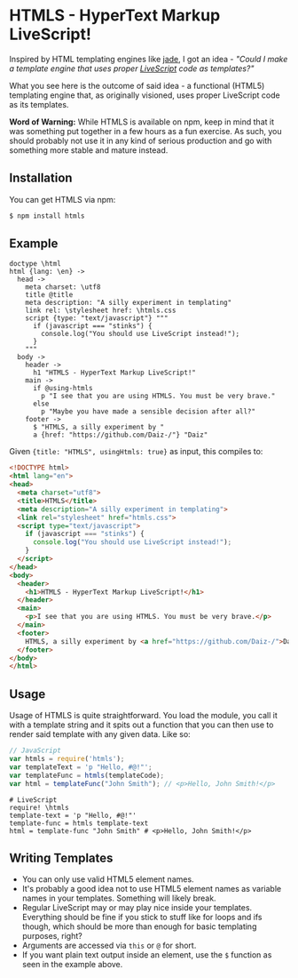 # HTMLS - HyperText Markup LiveScript!

Inspired by HTML templating engines like [jade](http://jade-lang.com/), I got an idea - *"Could I make a template engine that uses proper [LiveScript](http://livescript.net) code as templates?"*

What you see here is the outcome of said idea - a functional (HTML5) templating engine that, as originally visioned, uses proper LiveScript code as its templates.

**Word of Warning:** While HTMLS is available on npm, keep in mind that it was something put together in a few hours as a fun exercise. As such, you should probably not use it in any kind of serious production and go with something more stable and mature instead.

## Installation

You can get HTMLS via npm:

```bash
$ npm install htmls
```

## Example

```livescript
doctype \html
html {lang: \en} ->
  head ->
    meta charset: \utf8
    title @title
    meta description: "A silly experiment in templating"
    link rel: \stylesheet href: \htmls.css
    script {type: "text/javascript"} """
      if (javascript === "stinks") {
        console.log("You should use LiveScript instead!");
      }
    """
  body ->
    header ->
      h1 "HTMLS - HyperText Markup LiveScript!" 
    main ->
      if @using-htmls
        p "I see that you are using HTMLS. You must be very brave."
      else
        p "Maybe you have made a sensible decision after all?"
    footer ->
      $ "HTMLS, a silly experiment by "
      a {href: "https://github.com/Daiz-/"} "Daiz"
```

Given `{title: "HTMLS", usingHtmls: true}` as input, this compiles to:

```html
<!DOCTYPE html>
<html lang="en">
<head>
  <meta charset="utf8">
  <title>HTMLS</title>
  <meta description="A silly experiment in templating">
  <link rel="stylesheet" href="htmls.css">
  <script type="text/javascript">
    if (javascript === "stinks") {
      console.log("You should use LiveScript instead!");
    }
  </script>
</head>
<body>
  <header>
    <h1>HTMLS - HyperText Markup LiveScript!</h1>
  </header>
  <main>
    <p>I see that you are using HTMLS. You must be very brave.</p>
  </main>
  <footer>
    HTMLS, a silly experiment by <a href="https://github.com/Daiz-/">Daiz</a>
  </footer>
</body>
</html>
```

## Usage

Usage of HTMLS is quite straightforward. You load the module, you call it with a template string and it spits out a function that you can then use to render said template with any given data. Like so:

```javascript
// JavaScript
var htmls = require('htmls');
var templateText = 'p "Hello, #@!"';
var templateFunc = htmls(templateCode);
var html = templateFunc("John Smith"); // <p>Hello, John Smith!</p> 
```

```livescript
# LiveScript
require! \htmls
template-text = 'p "Hello, #@!"'
template-func = htmls template-text
html = template-func "John Smith" # <p>Hello, John Smith!</p>
```

## Writing Templates

- You can only use valid HTML5 element names.
- It's probably a good idea not to use HTML5 element names as variable names in your templates. Something will likely break.
- Regular LiveScript may or may play nice inside your templates. Everything should be fine if you stick to stuff like for loops and ifs though, which should be more than enough for basic templating purposes, right?
- Arguments are accessed via `this` or `@` for short.
- If you want plain text output inside an element, use the `$` function as seen in the example above.